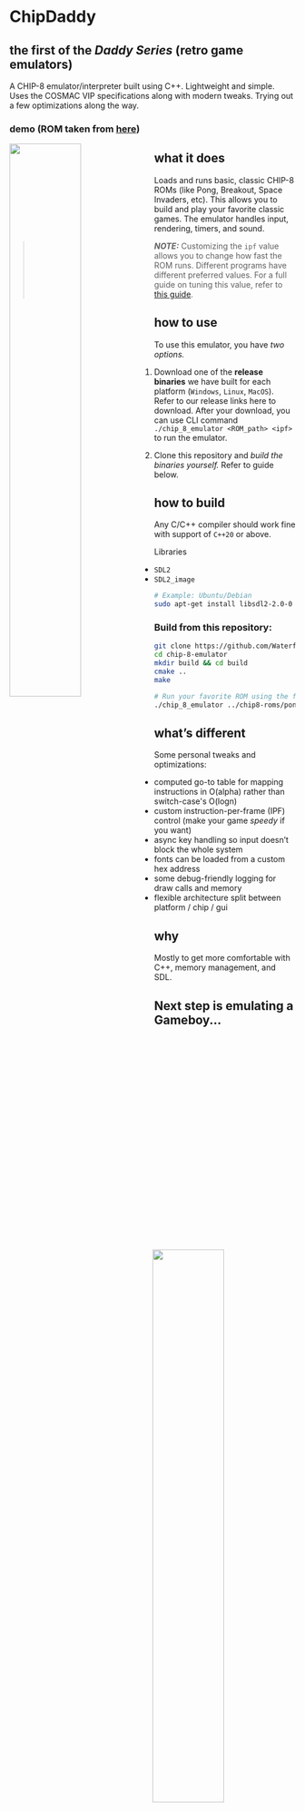 # ChipDaddy

## the first of the *Daddy Series* (retro game emulators)

A CHIP-8 emulator/interpreter built using C++. Lightweight and simple. Uses the COSMAC VIP specifications along with modern tweaks. Trying out a few optimizations along the way.

### demo (ROM taken from [here](https://github.com/kripod/chip8-roms/tree/c723a9ed1205a215c5b1e45e994eb54acc243c9e))

<img align="left" src="https://github.com/Waterfountain10/chip-8-emulator/blob/main/src/public/pong.gif" width="50%">
<img align="right" src="https://github.com/Waterfountain10/chip-8-emulator/blob/main/src/public/space-invaders.gif" width="50%">

## what it does

Loads and runs basic, classic CHIP-8 ROMs (like Pong, Breakout, Space Invaders, etc). This allows you to build and play your favorite classic games. The emulator handles input, rendering, timers, and sound.

> **_NOTE:_**  Customizing the `ipf` value allows you to change how fast the ROM runs. Different programs have different preferred values. For a full guide on tuning this value, refer to [this guide](https://tobiasvl.github.io/blog/write-a-chip-8-emulator/#timing).

## how to use 

To use this emulator, you have _two options._

1. Download one of the **release binaries** we have built for each platform (`Windows`, `Linux`, `MacOS`). Refer to our release links here to download. After your download, you can use CLI command `./chip_8_emulator <ROM_path> <ipf>` to run the emulator.

2. Clone this repository and _build the binaries yourself._ Refer to guide below.

## how to build

Any C/C++ compiler should work fine with support of `C++20` or above.

Libraries
- `SDL2`
- `SDL2_image`

```bash
# Example: Ubuntu/Debian
sudo apt-get install libsdl2-2.0-0
```

### Build from this repository:

```bash
git clone https://github.com/Waterfountain10/chip-8-emulator.git
cd chip-8-emulator
mkdir build && cd build
cmake ..
make

# Run your favorite ROM using the format: ./chip_8_emulator <ROM_path> <ipf>
./chip_8_emulator ../chip8-roms/pong.ch8 12
```

## what’s different

Some personal tweaks and optimizations:

* computed go-to table for mapping instructions in O(alpha) rather than switch-case's O(logn)
* custom instruction-per-frame (IPF) control (make your game _speedy_ if you want)
* async key handling so input doesn’t block the whole system
* fonts can be loaded from a custom hex address
* some debug-friendly logging for draw calls and memory
* flexible architecture split between platform / chip / gui

## why

Mostly to get more comfortable with C++, memory management, and SDL. 

## Next step is emulating a Gameboy... 
